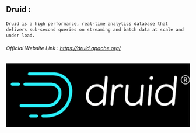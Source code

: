 

## Druid : 
    Druid is a high performance, real-time analytics database that delivers sub-second queries on streaming and batch data at scale and under load.
    
###### Official Website Link : https://druid.apache.org/

 <img width="1438" alt="druid image" src="https://github.com/harsh6768/awesome-druid/blob/master/Upload/druid1.png">
